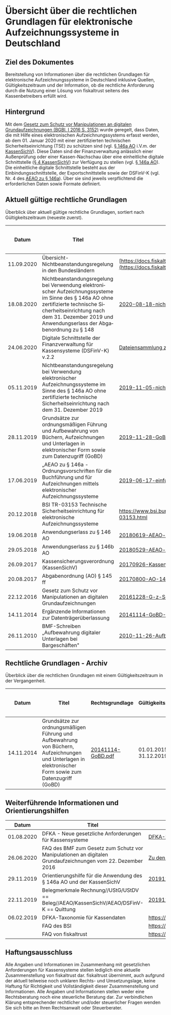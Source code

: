 # Übersicht über die rechtlichen Grundlagen für elektronische Aufzeichnungssysteme in Deutschland

## Ziel des Dokumentes

Bereitstellung von Informationen über die rechtlichen Grundlagen für elektronische Aufzeichnungssysteme in Deutschland inklusive Quellen, Gültigkeitszeitraum und der Information, ob die rechtliche Anforderung durch die Nutzung einer Lösung von fiskaltrust seitens des Kassenbetreibers erfüllt wird.

## Hintergrund

Mit dem [Gesetz zum Schutz vor Manipulationen an digitalen Grundaufzeichnungen (BGBl. I 2016 S. 3152)](media\20161228-G-z-Schutz-v-Manipulationen-an-digitalen-Grundaufzeichnungen.pdf) wurde geregelt, dass Daten, die mit Hilfe eines elektronischen Aufzeichnungssystems erfasst werden, ab dem 01. Januar 2020 mit einer zertifizierten technischen Sicherheitseinrichtung (TSE) zu schützen sind (vgl. [§ 146a AO](media/2019-06-17-einfuehrung-paragraf-146a-AO-anwendungserlass-zu-paragraf-146a-AO.pdf) i.V.m. der [KassenSichV](media/20170926-KassenSichV.pdf)). Diese Daten sind der Finanzverwaltung anlässlich einer Außenprüfung oder einer Kassen-Nachschau über eine einheitliche digitale Schnittstelle ([§ 4 KassenSichV](media/20170926-KassenSichV.pdf)) zur Verfügung zu stellen (vgl. [§ 146a AO](media/2019-06-17-einfuehrung-paragraf-146a-AO-anwendungserlass-zu-paragraf-146a-AO.pdf)). Die einheitliche digitale Schnittstelle besteht aus der Einbindungsschnittstelle, der Exportschnittstelle sowie der DSFinV-K (vgl. Nr. 4 des [AEAO zu § 146a](media/20180619-AEAO-zu-§-146-Ordnungsvorschriften-für-die-Buchführung-und-für-Aufzeichnungen.pdf)). Über sie sind jeweils verpflichtend die erforderlichen Daten sowie Formate definiert.

## Aktuell gültige rechtliche Grundlagen

Überblick über aktuell gültige rechtliche Grundlagen, sortiert nach Gültigkeitszeitraum (neueste zuerst).

| Datum      | Titel                                                        | Rechtsgrundlage                                              | Gültigkeits-Zeitraum  | Compliance erfüllt durch fiskaltrust |
| ---------- | ------------------------------------------------------------ | ------------------------------------------------------------ | --------------------- | ------------------------------------ |
| 11.09.2020 | Übersicht-Nichtbeanstandungsregelung in den Bundesländern                     | [https://docs.fiskaltrust.cloud/doc/faq/qna/DE-Nichtbeanstandungsregelung.html?q=nichtbeanstandung](https://docs.fiskaltrust.cloud/doc/faq/qna/DE-Nichtbeanstandungsregelung.html?q=nichtbeanstandung)   | 11.09.2020    | in Bearbeitung                       |
| 18.08.2020 | Nicht­be­an­stan­dungs­re­ge­lung bei Ver­wen­dung elek­tro­ni­scher Auf­zeich­nungs­sys­te­me im Sin­ne des § 146a AO oh­ne zer­ti­fi­zier­te tech­ni­sche Si­cher­heits­ein­rich­tung nach dem 31. De­zem­ber 2019 und An­wen­dungs­er­lass der Ab­ga­ben­ord­nung zu § 148 | [2020-08-18-nichtbeanstandungsregelung-bei-verwendung-elektronischer-aufzeichnungssysteme.pdf](https://www.bundesfinanzministerium.de/Content/DE/Downloads/BMF_Schreiben/Weitere_Steuerthemen/Abgabenordnung/2020-08-18-nichtbeanstandungsregelung-bei-verwendung-elektronischer-aufzeichnungssysteme.pdf?__blob=publicationFile&v=1) | 01.01.2020-heute | in Bearbeitung                       |
| 24.06.2020 | Digitale Schnittstelle der Finanzverwaltung für Kassensysteme (DSFinV-K) v.2.2 | [Dateiensammlung zur DSFinV-K mit Stand: Juni 2020](media/dsfinv_k_v_2_2.zip) | 24.06.2020-heute      | in Bearbeitung                       |
| 05.11.2019 | Nichtbeanstandungsregelung bei Verwendung  elektronischer Aufzeichnungssysteme im Sinne des § 146a AO ohne zertifizierte technische Sicherheitseinrichtung nach dem 31. Dezember 2019 | [2019-11-05-nichtbeanstandungsregelung-bei-verwendung-elektronischer-aufzeichnungssysteme.pdf](media/2019-11-05-nichtbeanstandungsregelung-bei-verwendung-elektronischer-aufzeichnungssysteme.pdf) | 01.01.2020-30.09.2020 | in Bearbeitung                       |
| 28.11.2019 | Grundsätze zur ordnungsmäßigen Führung und Aufbewahrung von Büchern, Aufzeichnungen und Unterlagen in elektronischer Form sowie zum Datenzugriff (GoBD) | [2019-11-28-GoBD.pdf](media/2019-11-28-GoBD.pdf)             | 01.01.2020-heute      | in Bearbeitung                       |
| 17.06.2019 | „AEAO zu § 146a - Ordnungsvorschriften für die Buchführung und für Aufzeichnungen mittels elektronischer Aufzeichnungssysteme | [2019-06-17-einfuehrung-paragraf-146a-AO-anwendungserlass-zu-paragraf-146a-AO.pdf](media/2019-06-17-einfuehrung-paragraf-146a-AO-anwendungserlass-zu-paragraf-146a-AO.pdf) | 17.06.2019-heute      | in Bearbeitung                       |
| 20.12.2018 | BSI TR-03153 Technische Sicherheitseinrichtung für elektronische Aufzeichnungssysteme | https://www.bsi.bund.de/SharedDocs/Downloads/DE/BSI/Publikationen/TechnischeRichtlinien/TR03153/TR-03153.html | 20.12.2018-heute      | in Bearbeitung                       |
| 19.06.2018 | Anwendungserlass zu § 146 AO                                 | [20180619-AEAO-zu-§-146-Ordnungsvorschriften-für-die-Buchführung-und-für-Aufzeichnungen.pdf](media/20180619-AEAO-zu-§-146-Ordnungsvorschriften-für-die-Buchführung-und-für-Aufzeichnungen.pdf) | 19.06.2018 - heute    | in Bearbeitung                       |
| 29.05.2018 | Anwendungserlass zu § 146b AO                                | [20180529-AEAO-zu-§-146b-Kassen-Nachschau.pdf](media/20180529-AEAO-zu-§-146b-Kassen-Nachschau.pdf) | 29.05.2018 - heute    | in Bearbeitung                       |
| 26.09.2017 | Kassensicherungsverordnung (KassenSichV)                     | [20170926-KassenSichV.pdf](media/20170926-KassenSichV.pdf)   | 27.09.2017 - heute    | in Bearbeitung                       |
| 20.08.2017 | Abgabenordnung (AO) § 145 ff                                 | [20170800-AO-145ff.pdf](media/20170800-AO-145ff.pdf)         | 20.08.2017 - heute    | in Bearbeitung                       |
| 22.12.2016 | Gesetz zum Schutz vor Manipulationen an digitalen Grundaufzeichnungen | [20161228-G-z-Schutz-v-Manipulationen-an-digitalen-Grundaufzeichnungen.pdf](media/20161228-G-z-Schutz-v-Manipulationen-an-digitalen-Grundaufzeichnungen.pdf) | 29.12.2016 - heute    | in Bearbeitung                       |
| 14.11.2014 | Ergänzende Informationen zur Datenträgerüberlassung          | [20141114-GoBD-Ergaenzende-Informationen-zur-Datentraegerueberlassung.pdf](media/20141114-GoBD-Ergaenzende-Informationen-zur-Datentraegerueberlassung.pdf) | 01.01.2015-heute      | in Bearbeitung                       |
| 26.11.2010 | BMF-Schreiben „Aufbewahrung digitaler Unterlagen bei Bargeschäften" | [2010-11-26-Aufbewahrung-digitaler-Unterlagen-bei-Bargeschaeften.pdf](media/2010-11-26-Aufbewahrung-digitaler-Unterlagen-bei-Bargeschaeften.pdf) | 26.11.2010-heute      | in Bearbeitung                       |

## Rechtliche Grundlagen - Archiv 

Überblick über die rechtlichen Grundlagen mit einem Gültigkeitszeitraum in der Vergangenheit.

| Datum      | Titel                                                        | Rechtsgrundlage                              | Gültigkeitszeitraum   | Compliance erfüllt durch fiskaltrust |
| ---------- | ------------------------------------------------------------ | -------------------------------------------- | --------------------- | ------------------------------------ |
| 14.11.2014 | Grundsätze zur ordnungsmäßigen Führung und Aufbewahrung von Büchern, Aufzeichnungen und Unterlagen in elektronischer Form sowie zum Datenzugriff (GoBD) | [20141114-GoBD.pdf](media/20141114-GoBD.pdf) | 01.01.2015-31.12.2019 | noch nicht am Markt aktiv            |

## Weiterführende Informationen und Orientierungshilfen

| Datum      | Titel                                                        | Quelle                                                       |
| ---------- | ------------------------------------------------------------ | ------------------------------------------------------------ |
| 01.08.2020 | DFKA - Neue gesetzliche Anforderungen für Kassensysteme      | [DFKA-Neue-gesetzliche-Anforderungen-Stand-2020-08-01.pdf](media/DFKA-Neue-gesetzliche-Anforderungen-Stand-2020-08-01.pdf) |
| 26.06.2020 | FAQ des BMF zum Gesetz zum Schutz vor Manipulationen an digitalen Grundaufzeichnungen vom 22. Dezember 2016 | [Zu den FAQ des BMF](https://www.bundesfinanzministerium.de/Content/DE/FAQ/2020-02-18-steuergerechtigkeit-belegpflicht.html) |
| 29.11.2019 | Orientierungshilfe für die Anwendung des § 146a AO und der KassenSichV | [20191129_Orientierungshilfe-fuer-die-anwendung-des-paragraf-146a-AO-und-der-KassenSichV.pdf](media/20191129_Orientierungshilfe-fuer-die-anwendung-des-paragraf-146a-AO-und-der-KassenSichV.pdf) |
| 22.11.2019 | Belegmerkmale Rechnung//UStG/UStDV == Beleg//AEAO/KassenSichV/AEAO/DSFinV-K == Quittung | [20191122-ft-Belegmerkmale-DE-v0.5.pdf](media/20191122-ft-Belegmerkmale-DE-v0.5.pdf) |
| 06.02.2019 | DFKA-Taxonomie für Kassendaten                               | https://dfka.net/taxonomie/                                  |
|            | FAQ des BSI                                                  | https://www.bsi.bund.de/DE/Themen/DigitaleGesellschaft/Grundaufzeichnungen/FAQ/faq_node.html#faq12384088 |
|            | FAQ von fiskaltrust                                          | https://docs.fiskaltrust.cloud/doc/faq/qna/market-de.html#german-language |

## Haftungsausschluss

Alle Angaben und Informationen im Zusammenhang mit gesetzlichen Anforderungen für Kassensysteme stellen lediglich eine aktuelle Zusammenstellung von fiskaltrust dar. fiskaltrust übernimmt, auch aufgrund der aktuell teilweise noch unklaren Rechts- und Umsetzungslage, keine Haftung für Richtigkeit und Vollständigkeit dieser Zusammenstellung und Informationen. Alle Angaben und Informationen stellen weder eine Rechtsberatung noch eine steuerliche Beratung dar. Zur verbindlichen Klärung entsprechender rechtlicher und/oder steuerlicher Fragen wenden Sie sich bitte an Ihren Rechtsanwalt oder Steuerberater.
